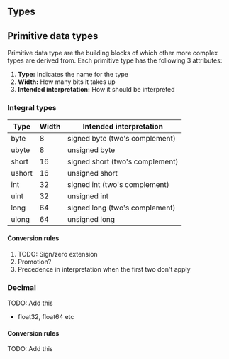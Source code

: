 ## Types

## Primitive data types

Primitive data type are the building blocks of which other more complex types are derived from. Each primitive type has the following 3 attributes:

1. **Type:** Indicates the name for the type
2. **Width:** How many bits it takes up
3. **Intended interpretation:** How it should be interpreted

### Integral types

| Type | Width | Intended interpretation |
|------|-------|-------------------------|
| byte | 8 | signed byte (two's complement) |
| ubyte | 8 | unsigned byte |
| short | 16| signed short (two's complement) |
| ushort | 16 | unsigned short |
| int | 32 | signed int (two's complement) |
| uint | 32 | unsigned int |
| long | 64 | signed long (two's complement) |
| ulong | 64 | unsigned long |


#### Conversion rules

1. TODO: Sign/zero extension
2. Promotion?
3. Precedence in interpretation when the first two don't apply

### Decimal

TODO: Add this

* float32, float64 etc

#### Conversion rules

TODO: Add this